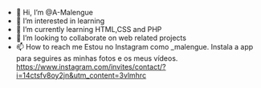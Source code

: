 - 👋 Hi, I’m @A-Malengue
- 👀 I’m interested in learning
- 🌱 I’m currently learning HTML,CSS and PHP
- 💞️ I’m looking to collaborate on web related projects
- 📫 How to reach me Estou no Instagram como _malengue. Instala a app para seguires as minhas fotos e os meus vídeos. https://www.instagram.com/invites/contact/?i=14ctsfv8oy2jn&utm_content=3vlmhrc

<!---
A-Malengue/A-Malengue is a ✨ special ✨ repository because its `README.md` (this file) appears on your GitHub profile.
You can click the Preview link to take a look at your changes.
--->
